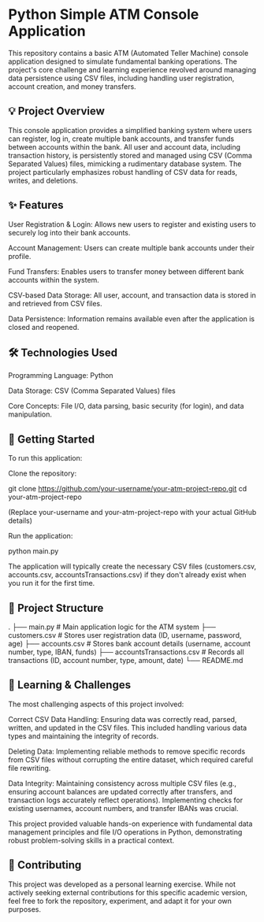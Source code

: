 # Python Simple ATM Console Application
This repository contains a basic ATM (Automated Teller Machine) console application designed to simulate fundamental banking operations. The project's core challenge and learning experience revolved around managing data persistence using CSV files, including handling user registration, account creation, and money transfers.

## 💡 Project Overview
This console application provides a simplified banking system where users can register, log in, create multiple bank accounts, and transfer funds between accounts within the bank. All user and account data, including transaction history, is persistently stored and managed using CSV (Comma Separated Values) files, mimicking a rudimentary database system. The project particularly emphasizes robust handling of CSV data for reads, writes, and deletions.

## ✨ Features
User Registration & Login: Allows new users to register and existing users to securely log into their bank accounts.

Account Management: Users can create multiple bank accounts under their profile.

Fund Transfers: Enables users to transfer money between different bank accounts within the system.

CSV-based Data Storage: All user, account, and transaction data is stored in and retrieved from CSV files.

Data Persistence: Information remains available even after the application is closed and reopened.

## 🛠️ Technologies Used
Programming Language: Python

Data Storage: CSV (Comma Separated Values) files

Core Concepts: File I/O, data parsing, basic security (for login), and data manipulation.

## 🚀 Getting Started
To run this application:

Clone the repository:

git clone https://github.com/your-username/your-atm-project-repo.git
cd your-atm-project-repo

(Replace your-username and your-atm-project-repo with your actual GitHub details)

Run the application:

python main.py

The application will typically create the necessary CSV files (customers.csv, accounts.csv, accountsTransactions.csv) if they don't already exist when you run it for the first time.

## 📂 Project Structure
.
├── main.py                     # Main application logic for the ATM system
├── customers.csv               # Stores user registration data (ID, username, password, age)
├── accounts.csv                # Stores bank account details (username, account number, type, IBAN, funds)
├── accountsTransactions.csv    # Records all transactions (ID, account number, type, amount, date)
└── README.md

## 🧠 Learning & Challenges
The most challenging aspects of this project involved:

Correct CSV Data Handling: Ensuring data was correctly read, parsed, written, and updated in the CSV files. This included handling various data types and maintaining the integrity of records.

Deleting Data: Implementing reliable methods to remove specific records from CSV files without corrupting the entire dataset, which required careful file rewriting.

Data Integrity: Maintaining consistency across multiple CSV files (e.g., ensuring account balances are updated correctly after transfers, and transaction logs accurately reflect operations). Implementing checks for existing usernames, account numbers, and transfer IBANs was crucial.

This project provided valuable hands-on experience with fundamental data management principles and file I/O operations in Python, demonstrating robust problem-solving skills in a practical context.

## 🤝 Contributing
This project was developed as a personal learning exercise. While not actively seeking external contributions for this specific academic version, feel free to fork the repository, experiment, and adapt it for your own purposes.
